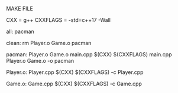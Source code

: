 MAKE FILE

CXX = g++
CXXFLAGS	= -std=c++17 -Wall

all: pacman

clean:
	rm Player.o Game.o pacman

pacman: Player.o Game.o main.cpp
	$(CXX) $(CXXFLAGS) main.cpp Player.o Game.o -o pacman

Player.o: Player.cpp
	$(CXX) $(CXXFLAGS) -c Player.cpp

Game.o: Game.cpp
	$(CXX) $(CXXFLAGS) -c Game.cpp
